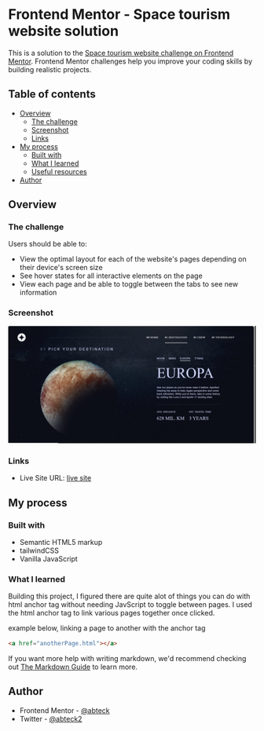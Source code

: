 # Frontend Mentor - Space tourism website solution

This is a solution to the [Space tourism website challenge on Frontend Mentor](https://www.frontendmentor.io/challenges/space-tourism-multipage-website-gRWj1URZ3). Frontend Mentor challenges help you improve your coding skills by building realistic projects.

## Table of contents

- [Overview](#overview)
  - [The challenge](#the-challenge)
  - [Screenshot](#screenshot)
  - [Links](#links)
- [My process](#my-process)
  - [Built with](#built-with)
  - [What I learned](#what-i-learned)
  - [Useful resources](#useful-resources)
- [Author](#author)

## Overview

### The challenge

Users should be able to:

- View the optimal layout for each of the website's pages depending on their device's screen size
- See hover states for all interactive elements on the page
- View each page and be able to toggle between the tabs to see new information

### Screenshot

![screenshot](./public/img/tourism%20screenshot.png)

### Links

- Live Site URL: [live site ](https://tourism-multi-page-solution.vercel.app/)

## My process

### Built with

- Semantic HTML5 markup
- tailwindCSS
- Vanilla JavaScript

### What I learned

Building this project, I figured there are quite alot of things you can do with html anchor tag without needing JavScript to toggle between pages. I used the html anchor tag to link various pages together once clicked.

example below, linking a page to another with the anchor tag

```html
<a href="anotherPage.html"></a>
```

If you want more help with writing markdown, we'd recommend checking out [The Markdown Guide](https://www.markdownguide.org/) to learn more.

## Author

- Frontend Mentor - [@abteck](https://www.frontendmentor.io/profile/abteck)
- Twitter - [@abteck2](https://www.twitter.com/abteck2)
